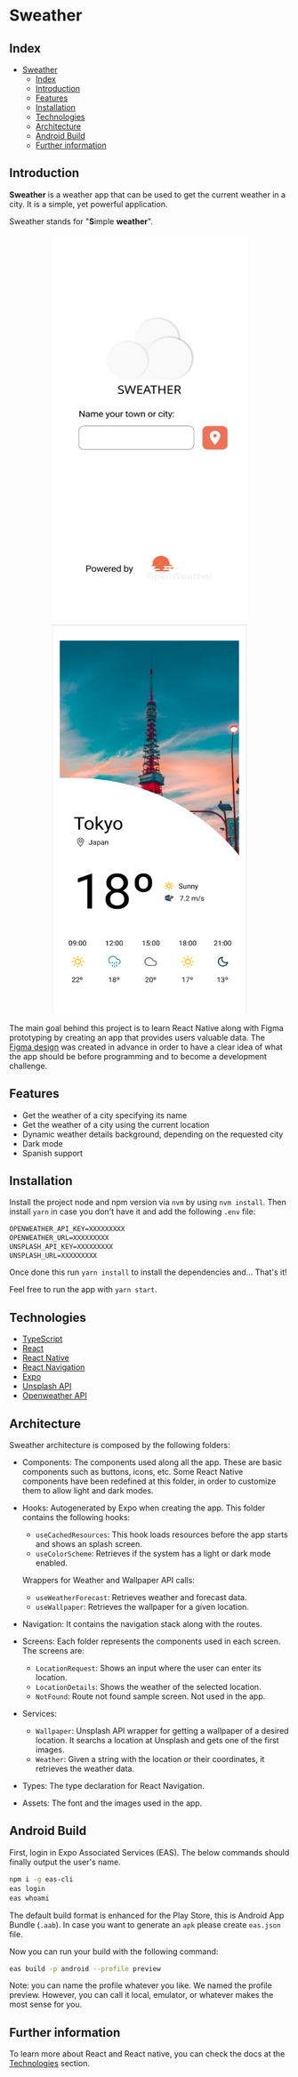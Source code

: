 # Sweather

## Index
- [Sweather](#sweather)
  - [Index](#index)
  - [Introduction](#introduction)
  - [Features](#features)
  - [Installation](#installation)
  - [Technologies](#technologies)
  - [Architecture](#architecture)
  - [Android Build](#android-build)
  - [Further information](#further-information)

## Introduction
**Sweather** is a weather app that can be used to get the current weather in a city. It is a simple, yet powerful application. 

Sweather stands for "**S**imple **weather**".
<p align="center">
  <img src="src/assets/images/location-request.png" width="350" height="700" title="Weather request screen">
  <img src="src/assets/images/location-details.png" width="350" height="700" title="Weather details screen">
</p>

The main goal behind this project is to learn React Native along with Figma prototyping by creating an app
that provides users valuable data. The [Figma design](https://www.figma.com/file/Jy1owSd3o2e8TZlySfW6eb/Sweather?node-id=0%3A1) was created in advance in order to have a clear idea of what the app should be before programming and to become a development challenge.

## Features
- Get the weather of a city specifying its name
- Get the weather of a city using the current location
- Dynamic weather details background, depending on the requested city
- Dark mode
- Spanish support

## Installation

Install the project node and npm version via `nvm` by using `nvm install`. 
Then install `yarn` in case you don't have it and add the following `.env` file:

```env
OPENWEATHER_API_KEY=XXXXXXXXX
OPENWEATHER_URL=XXXXXXXXX
UNSPLASH_API_KEY=XXXXXXXXX
UNSPLASH_URL=XXXXXXXXX
```

Once done this run `yarn install` to install the dependencies and... That's it!

Feel free to run the app with `yarn start`.

## Technologies

-   [TypeScript](https://www.typescriptlang.org/)
-   [React](https://es.reactjs.org/)
-   [React Native](https://reactnative.dev/)
-   [React Navigation](https://reactnavigation.org/)
-   [Expo](https://docs.expo.dev/)
-   [Unsplash API](https://unsplash.com/documentation)
-   [Openweather API](https://openweathermap.org/api)

## Architecture
Sweather architecture is composed by the following folders:

-   Components:
    The components used along all the app. These are basic components such as buttons, icons, etc. Some React Native components have been redefined at this folder, in order to customize them to allow light and dark modes.

-   Hooks:
    Autogenerated by Expo when creating the app. This folder contains the following hooks:
    - `useCachedResources`: This hook loads resources before the app starts and shows an splash screen.
    - `useColorScheme`: Retrieves if the system has a light or dark mode enabled.

    Wrappers for Weather and Wallpaper API calls:
    - `useWeatherForecast`: Retrieves weather and forecast data.
    - `useWallpaper`: Retrieves the wallpaper for a given location.

-   Navigation:
    It contains the navigation stack along with the routes.

-   Screens:
    Each folder represents the components used in each screen. The screens are:
    - `LocationRequest`: Shows an input where the user can enter its location. 
    - `LocationDetails`: Shows the weather of the selected location. 
    - `NotFound`: Route not found sample screen. Not used in the app. 

-   Services:
    - `Wallpaper`: Unsplash API wrapper for getting a wallpaper of a desired location. It searchs a location at Unsplash and gets one of the first images.
    - `Weather`: Given a string with the location or their coordinates, it retrieves the weather data.
  
-   Types:
    The type declaration for React Navigation.
  
-   Assets:
    The font and the images used in the app.

## Android Build

First, login in Expo Associated Services (EAS). The below commands should finally output the user's name.

```bash
npm i -g eas-cli
eas login
eas whoami
```

The default build format is enhanced for the Play Store, this is Android App Bundle (`.aab`). In case you want to generate an `apk` please create `eas.json` file.

Now you can run your build with the following command:

```bash
eas build -p android --profile preview
```

Note: you can name the profile whatever you like. We named the profile preview. However, you can call it local, emulator, or whatever makes the most sense for you.

## Further information
To learn more about React and React native, you can check the docs at the [Technologies](#technologies) section.